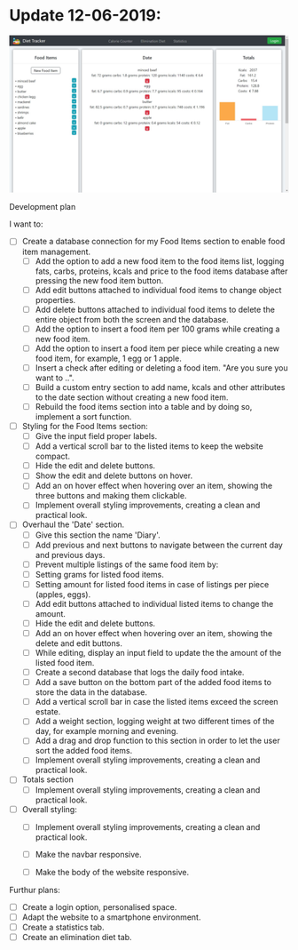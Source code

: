 # Update 12-06-2019:

![Current state](currentstate12-6-2019.jpg)


Development plan

I want to:

- [ ] Create a database connection for my Food Items section to enable food item management.
	- [ ] Add the option to add a new food item to the food items list, logging fats, carbs, proteins, kcals and price to the food items database after pressing the new food item button.
	- [ ] Add edit buttons attached to individual food items to change object properties.
	- [ ] Add delete buttons attached to individual food items to delete the entire object from both the screen and the database.
	- [ ] Add the option to insert a food item per 100 grams while creating a new food item.
	- [ ] Add the option to insert a food item per piece while creating a new food item, for example, 1 egg or 1 apple.
	- [ ] Insert a check after editing or deleting a food item. "Are you sure you want to ..".
	- [ ] Build a custom entry section to add name, kcals and other attributes to the date section without creating a new food item.
	- [ ] Rebuild the food items section into a table and by doing so, implement a sort function.
- [ ] Styling for the Food Items section:
	- [ ] Give the input field proper labels.
	- [ ] Add a vertical scroll bar to the listed items to keep the website compact. 
	- [ ] Hide the edit and delete buttons.
	- [ ] Show the edit and delete buttons on hover.
	- [ ] Add an on hover effect when hovering over an item, showing the three buttons and making them clickable.
	- [ ] Implement overall styling improvements, creating a clean and practical look.
- [ ] Overhaul the 'Date' section.
	- [ ] Give this section the name 'Diary'.
	- [ ] Add previous and next buttons to navigate between the current day and previous days.
	- [ ] Prevent multiple listings of the same food item by:
	- [ ] Setting grams for listed food items.
	- [ ] Setting amount for listed food items in case of listings per piece (apples, eggs).
	- [ ] Add edit buttons attached to individual listed items to change the amount.
	- [ ] Hide the edit and delete buttons.
	- [ ] Add an on hover effect when hovering over an item, showing the delete and edit buttons.
	- [ ] While editing, display an input field to update the the amount of the listed food item.
	- [ ] Create a second database that logs the daily food intake.
	- [ ] Add a save button on the bottom part of the added food items to store the data in the database.
	- [ ] Add a vertical scroll bar in case the listed items exceed the screen estate.
	- [ ] Add a weight section, logging weight at two different times of the day, for example morning and evening.
	- [ ] Add a drag and drop function to this section in order to let the user sort the added food items.
	- [ ] Implement overall styling improvements, creating a clean and practical look.
- [ ] Totals section
	- [ ] Implement overall styling improvements, creating a clean and practical look.
- [ ] Overall styling:
	- [ ] Implement overall styling improvements, creating a clean and practical look.
	- [ ] Make the navbar responsive.
	- [ ] Make the body of the website responsive. 


Furthur plans:

- [ ] Create a login option, personalised space.
- [ ] Adapt the website to a smartphone environment.
- [ ] Create a statistics tab.
- [ ] Create an elimination diet tab.
